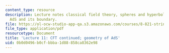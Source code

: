 ```yaml
---
content_type: resource
description: Lecture notes classical field theory, spheres and hyperboloids, and Lorentzian
  AdS and its boundary.
file: https://ol-ocw-studio-app-qa.s3.amazonaws.com/courses/8-821-string-theory-fall-2008/0b0d0496b0cfbbba1d88858ca8362e98_lecture11.pdf
file_type: application/pdf
resourcetype: Document
title: 'Lecture 11: CFT continued; geometry of AdS'
uid: 0b0d0496-b0cf-bbba-1d88-858ca8362e98
---
```

